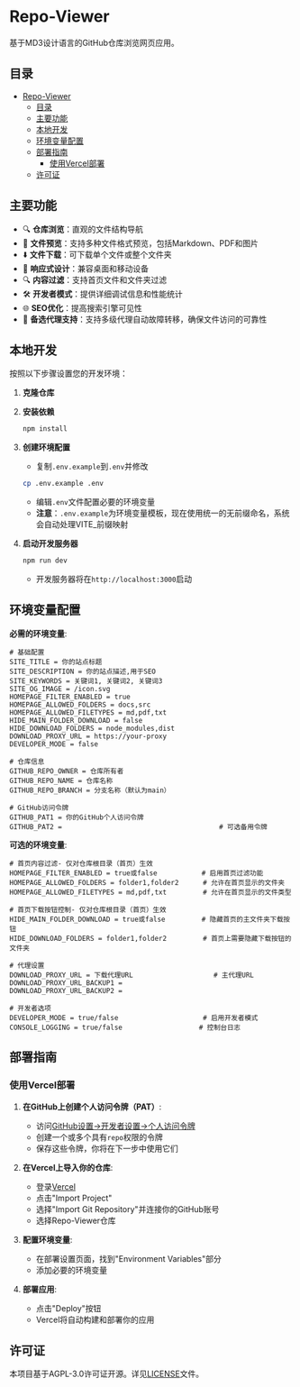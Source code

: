 # Repo-Viewer

基于MD3设计语言的GitHub仓库浏览网页应用。

## 目录

- [Repo-Viewer](#repo-viewer)
  - [目录](#目录)
  - [主要功能](#主要功能)
  - [本地开发](#本地开发)
  - [环境变量配置](#环境变量配置)
  - [部署指南](#部署指南)
    - [使用Vercel部署](#使用vercel部署)
  - [许可证](#许可证)

## 主要功能

- 🔍 **仓库浏览**：直观的文件结构导航
- 📄 **文件预览**：支持多种文件格式预览，包括Markdown、PDF和图片
- ⬇️ **文件下载**：可下载单个文件或整个文件夹
- 🔄 **响应式设计**：兼容桌面和移动设备
- 🔍 **内容过滤**：支持首页文件和文件夹过滤
- 🛠️ **开发者模式**：提供详细调试信息和性能统计
- 🌐 **SEO优化**：提高搜索引擎可见性
- 🔄 **备选代理支持**：支持多级代理自动故障转移，确保文件访问的可靠性

## 本地开发

按照以下步骤设置您的开发环境：

1. **克隆仓库**

2. **安装依赖**

   ```bash
   npm install
   ```

3. **创建环境配置**
   - 复制`.env.example`到`.env`并修改

   ```bash
   cp .env.example .env
   ```

   - 编辑`.env`文件配置必要的环境变量
   - **注意**：`.env.example`为环境变量模板，现在使用统一的无前缀命名，系统会自动处理VITE_前缀映射

4. **启动开发服务器**

   ```bash
   npm run dev
   ```

   - 开发服务器将在`http://localhost:3000`启动

## 环境变量配置

**必需的环境变量**:

```env
# 基础配置
SITE_TITLE = 你的站点标题
SITE_DESCRIPTION = 你的站点描述,用于SEO
SITE_KEYWORDS = 关键词1, 关键词2, 关键词3
SITE_OG_IMAGE = /icon.svg
HOMEPAGE_FILTER_ENABLED = true
HOMEPAGE_ALLOWED_FOLDERS = docs,src
HOMEPAGE_ALLOWED_FILETYPES = md,pdf,txt
HIDE_MAIN_FOLDER_DOWNLOAD = false
HIDE_DOWNLOAD_FOLDERS = node_modules,dist
DOWNLOAD_PROXY_URL = https://your-proxy
DEVELOPER_MODE = false

# 仓库信息
GITHUB_REPO_OWNER = 仓库所有者
GITHUB_REPO_NAME = 仓库名称
GITHUB_REPO_BRANCH = 分支名称（默认为main）

# GitHub访问令牌
GITHUB_PAT1 = 你的GitHub个人访问令牌
GITHUB_PAT2 =                                       # 可选备用令牌
```

**可选的环境变量**:

```env
# 首页内容过滤- 仅对仓库根目录（首页）生效
HOMEPAGE_FILTER_ENABLED = true或false           # 启用首页过滤功能
HOMEPAGE_ALLOWED_FOLDERS = folder1,folder2      # 允许在首页显示的文件夹
HOMEPAGE_ALLOWED_FILETYPES = md,pdf,txt         # 允许在首页显示的文件类型

# 首页下载按钮控制- 仅对仓库根目录（首页）生效
HIDE_MAIN_FOLDER_DOWNLOAD = true或false         # 隐藏首页的主文件夹下载按钮
HIDE_DOWNLOAD_FOLDERS = folder1,folder2         # 首页上需要隐藏下载按钮的文件夹

# 代理设置
DOWNLOAD_PROXY_URL = 下载代理URL                    # 主代理URL
DOWNLOAD_PROXY_URL_BACKUP1 =
DOWNLOAD_PROXY_URL_BACKUP2 =

# 开发者选项
DEVELOPER_MODE = true/false                     # 启用开发者模式
CONSOLE_LOGGING = true/false                   # 控制台日志
```

## 部署指南

### 使用Vercel部署

1. **在GitHub上创建个人访问令牌（PAT）**:
   - 访问[GitHub设置→开发者设置→个人访问令牌](https://github.com/settings/tokens)
   - 创建一个或多个具有`repo`权限的令牌
   - 保存这些令牌，你将在下一步中使用它们

2. **在Vercel上导入你的仓库**:
   - 登录[Vercel](https://vercel.com)
   - 点击"Import Project"
   - 选择"Import Git Repository"并连接你的GitHub账号
   - 选择Repo-Viewer仓库

3. **配置环境变量**:
   - 在部署设置页面，找到"Environment Variables"部分
   - 添加必要的环境变量

4. **部署应用**:
   - 点击"Deploy"按钮
   - Vercel将自动构建和部署你的应用

## 许可证

本项目基于AGPL-3.0许可证开源。详见[LICENSE](LICENSE)文件。

